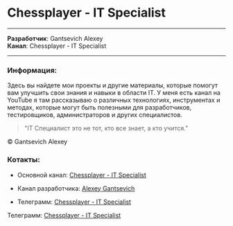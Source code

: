 # Chessplayer - IT Specialist 
---

__Разработчик__: Gantsevich Alexey  
__Канал__: Chessplayer - IT Specialist  
  

---

### Информация:  
Здесь вы найдете мои проекты и другие материалы, которые помогут вам улучшить свои знания и навыки в области IT. У меня есть канал на YouTube я там рассказываю о различных технологиях, инструментах и методах, которые могут быть полезными для разработчиков, тестировщиков, администраторов и других специалистов. 


>"IT Специалист это не тот, кто все знает, а кто учится."

© Gantsevich Alexey


### Котакты: 
* Основной канал: [Chessplayer - IT Specialist]("https://www.youtube.com/@chessplayeritspecialist")  
* Канал разработчика: [Alexey Gantsevich]("https://www.youtube.com/channel/UCt7oE2_eelKlB88rXJ00jXg")

* Телеграмм: [Chessplayer - IT Specialist]("https://t.me/Chessplayer_IT_Specialist")


Телеграмм: [Chessplayer - IT Specialist](https://t.me/Chessplayer_IT_Specialist)
